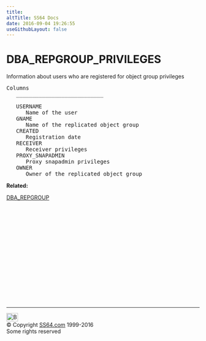 ```yaml
---
title:
altTitle: SS64 Docs
date: 2016-09-04 19:26:55
useGithubLayout: false
---
```

<!-- #BeginLibraryItem "/Library/head_orad.lbi" --><!-- #EndLibraryItem --><h1>DBA_REPGROUP_PRIVILEGES </h1><p> Information about users who are registered for object group privileges </p> 
 
<pre>Columns
   ___________________________
 
   USERNAME
      Name of the user
   GNAME
      Name of the replicated object group
   CREATED
      Registration date
   RECEIVER
      Receiver privileges
   PROXY_SNAPADMIN
      Proxy snapadmin privileges
   OWNER
      Owner of the replicated object group</pre>
<p><b>Related:</b></p>
<p><a href="DBA_REPGROUP.html">DBA_REPGROUP</a></p><!-- #BeginLibraryItem "/Library/foot_orad.lbi" --><p>
<!-- oracle-footer -->
<ins class="adsbygoogle" style="display:inline-block;width:300px;height:250px" data-ad-client="ca-pub-6140977852749469" data-ad-slot="4275490898"></ins>
<script>
(adsbygoogle = window.adsbygoogle || []).push({});
</script></p>
<hr>
<div id="bl" class="footer"><a href="DBA_REPGROUP_PRIVILEGES.html#"><img src="../images/top.png" width="30" height="22" alt="Back to the Top"></a></div>
<div id="br" class="footer, tagline">© Copyright <a href="http://ss64.com/">SS64.com</a> 1999-2016<br>
Some rights reserved</div>
<!-- #EndLibraryItem -->

